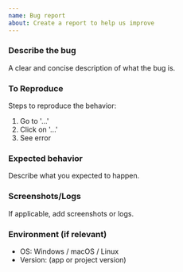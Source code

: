 ```yaml
---
name: Bug report
about: Create a report to help us improve
---
```


### Describe the bug
A clear and concise description of what the bug is.

### To Reproduce
Steps to reproduce the behavior:
1. Go to '...'
2. Click on '...'
3. See error

### Expected behavior
Describe what you expected to happen.

### Screenshots/Logs
If applicable, add screenshots or logs.

### Environment (if relevant)
- OS: Windows / macOS / Linux
- Version: (app or project version)

